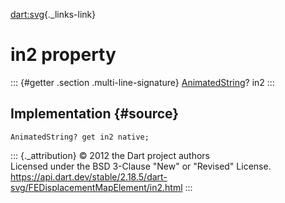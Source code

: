 [dart:svg](../../dart-svg/dart-svg-library){._links-link}

in2 property
============

::: {#getter .section .multi-line-signature}
[AnimatedString](../animatedstring-class)? in2
:::

Implementation {#source}
--------------

``` {.language-dart data-language="dart"}
AnimatedString? get in2 native;
```

::: {._attribution}
© 2012 the Dart project authors\
Licensed under the BSD 3-Clause \"New\" or \"Revised\" License.\
<https://api.dart.dev/stable/2.18.5/dart-svg/FEDisplacementMapElement/in2.html>
:::
